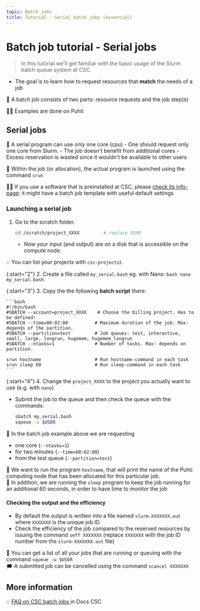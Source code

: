 ```yaml
---
topic: Batch jobs
title: Tutorial - Serial batch jobs (essential)
---
```


# Batch job tutorial - Serial jobs

> In this tutorial we'll get familiar with the basic usage of the Slurm batch queue system at CSC
- The goal is to learn how to request resources that **match** the needs of a job  

💬 A batch job consists of two parts: resource requests and the job step(s)

☝🏻 Examples are done on Puhti 

## Serial jobs

💬 A serial program can use only one core (cpu)
    - One should request only one core from Slurm. 
    - The job doesn't benefit from additional cores
    - Excess reservation is wasted since it wouldn't be available to other users

💬 Within the job (or allocation), the actual program is launched using the command `srun` 

☝🏻 If you use a software that is preinstalled at CSC, please [check its info-page](https://docs.csc.fi/apps/): it might have a batch job template with useful default settings

### Launching a serial job

1. Go to the scratch folder. 
    ```bash
    cd /scratch/project_XXXX         # replace XXXX
    ```
    - Now your input (and output) are on a disk that is accessible on the compute node.
    
💡 You can list your projects with `csc-projects`). 

{:start="2"}
2. Create a file called `my_serial.bash` eg. with Nano:
    ```bash
    nano my_serial.bash
    ```

{:start="3"}
3. Copy the the following **batch script** there: 

    ```bash
    #!/bin/bash
    #SBATCH --account=project_XXXX    # Choose the billing project. Has to be defined!
    #SBATCH --time=00:02:00          # Maximum duration of the job. Max: depends of the partition. 
    #SBATCH --partition=test         # Job queues: test, interactive, small, large, longrun, hugemem, hugemem_longrun
    #SBATCH --ntasks=1               # Number of tasks. Max: depends on partition.

    srun hostname                    # Run hostname-command in each task
    srun sleep 60                    # Run sleep-command in each task
    ```  

{:start="4"}
4. Change the `project_XXXX` to the project you actually want to use (e.g. with `nano`)
- Submit the job to the queue and then check the queue with the commands:

    ```bash
    sbatch my_serial.bash
    squeue -u $USER
    ``` 

💬 In the batch job example above we are requesting 
- one core (`--ntasks=1`) 
- for two minutes (`--time=00:02:00`) 
- from the test queue (`--partition=test`)  

💬 We want to run the program `hostname`, that will print the name of the Puhti computing node that has been allocated for this particular job.  
💬 In addition, we are running the `sleep` program to keep the job running for an additional 60 seconds, in order to have time to monitor the job  

#### Checking the output and the efficiency
- By default the output is written into a file named `slurm-XXXXXXX.out` where `XXXXXXX` is the unique job ID
- Check the efficiency of the job compared to the reserved resources by issuing the command `seff XXXXXXX` (replace `XXXXXXX` with the job ID number from the `slurm-XXXXXXX.out` file) 

💭 You can get a list of all your jobs that are running or queuing with the command `squeue -u $USER`  
🗯 A submitted job can be cancelled using the command `scancel XXXXXXX` 

## More information
💡 [FAQ on CSC batch jobs ](https://docs.csc.fi/support/faq/#batch-jobs) in Docs CSC